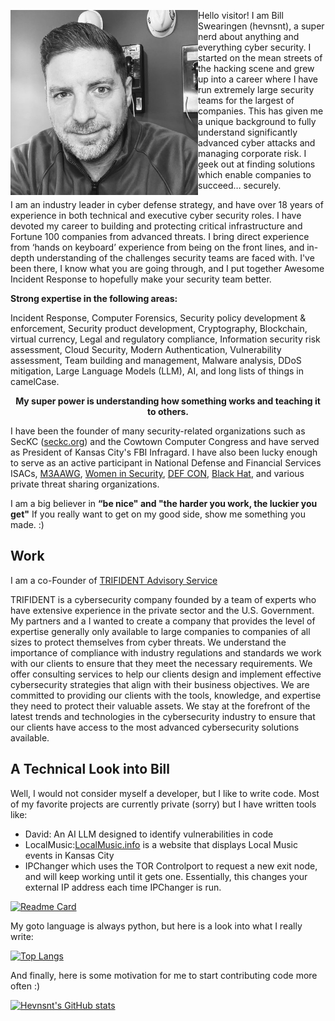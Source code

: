 Hello visitor!
<img align="left" src="./images/bill-bio.jpeg" width="300" alt="Bill Swearingen's bio picture" title="Bill Swearingen">
I am Bill Swearingen (hevnsnt), a super nerd about anything and everything cyber security. I started on the mean streets of the hacking scene and grew up into a career where I have run extremely large security teams for the largest of companies. This has given me a unique background to fully understand significantly advanced cyber attacks and managing corporate risk. I geek out at finding solutions which enable companies to succeed… securely.

I am an industry leader in cyber defense strategy, and have over 18 years of experience in both technical and executive cyber security roles. I have devoted my career to building and protecting critical infrastructure and Fortune 100 companies from advanced threats. I bring direct experience from ‘hands on keyboard’ experience from being on the front lines, and in-depth understanding of the challenges security teams are faced with. I've been there, I know what you are going through, and I put together Awesome Incident Response to hopefully make your security team better.  

**Strong expertise in the following areas:**

Incident Response, Computer Forensics, Security policy development & enforcement, Security product development, Cryptography, Blockchain, virtual currency, Legal and regulatory compliance, Information security risk assessment, Cloud Security, Modern Authentication, Vulnerability assessment, Team building and management, Malware analysis, DDoS mitigation, Large Language Models (LLM), AI, and long lists of things in camelCase.

<p align="center">
<b>My super power is understanding how something works and teaching it to others.</b>
</p>


I have been the founder of many security-related organizations such as SecKC ([seckc.org](https://seckc.org)) and the Cowtown Computer Congress and have served as President of Kansas City's FBI Infragard. I have also been lucky enough to serve as an active participant in National Defense and Financial Services ISACs, [M3AAWG](https://www.m3aawg.org/), [Women in Security](https://www.wiskc.org/), [DEF CON](https://defcon.org), [Black Hat](https://www.blackhat.com), and various private threat sharing organizations.

I am a big believer in **“be nice" and "the harder you work, the luckier you get"** If you really want to get on my good side, show me something you made. :)

## Work
I am a co-Founder of [TRIFIDENT Advisory Service](https://trifident.com) 

TRIFIDENT is a cybersecurity company founded by a team of experts who have extensive experience in the private sector and the U.S.  Government. My partners and a I wanted to create a company that provides the level of expertise generally only available to large companies to companies of all sizes to protect themselves from cyber threats. We understand the importance of compliance with industry regulations and standards we work with our clients to ensure that they meet the necessary requirements. We offer consulting services to help our clients design and implement effective cybersecurity strategies that align with their business objectives. We are committed to providing our clients with the tools, knowledge, and expertise they need to protect their valuable assets. We stay at the forefront of the latest trends and technologies in the cybersecurity industry to ensure that our clients have access to the most advanced cybersecurity solutions available.

## A Technical Look into Bill
Well, I would not consider myself a developer, but I like to write code.  Most of my favorite projects are currently private (sorry) but I have written tools like:
* David: An AI LLM designed to identify vulnerabilities in code
* LocalMusic:[LocalMusic.info](http://localmusic.info) is a website that displays Local Music events in Kansas City
* IPChanger which uses the TOR Controlport to request a new exit node, and will keep working until it gets one. Essentially, this changes your external IP address each time IPChanger is run.

[![Readme Card](https://github-readme-stats.vercel.app/api/pin/?username=hevnsnt&repo=IPChanger)](https://github.com/anuraghazra/github-readme-stats)

My goto language is always python, but here is a look into what I really write:

[![Top Langs](https://github-readme-stats.vercel.app/api/top-langs/?username=hevnsnt)](https://github.com/anuraghazra/github-readme-stats)

And finally, here is some motivation for me to start contributing code more often :)

[![Hevnsnt's GitHub stats](https://github-readme-stats.vercel.app/api?username=hevnsnt&hide=contribs&show_icons=true)](https://github.com/anuraghazra/github-readme-stats)
